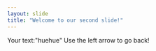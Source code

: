 ```yaml
---
layout: slide
title: "Welcome to our second slide!"
---
```

Your text:"huehue"
Use the left arrow to go back!
